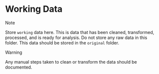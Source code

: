 # Working Data

> [!NOTE]
> Store `working` data here. This is data that has been cleaned, transformed, processed, and is ready for analysis.
> Do not store any raw data in this folder. This data should be stored in the `original` folder.

> [!WARNING]
> Any manual steps taken to clean or transform the data should be documented.
